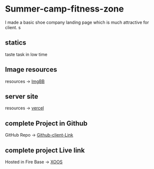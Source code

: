 # Summer-camp-fitness-zone
I made a basic shoe company landing page which is much attractive for client.
s
## statics
taste task in low time 

## Image resources
resources -> [ImgBB](https://imgbb.com/)
## server site
resources -> [vercel](www.netlify.com)

## complete Project in Github


GitHub Repo -> [Github-client-Link](https://github.com/Galib24/xoos-shoe-client)

## complete project Live link
Hosted in Fire Base -> [XOOS](https://652bb513ac5312595ffa9ef1--beautiful-praline-bad1cb.netlify.app/)
